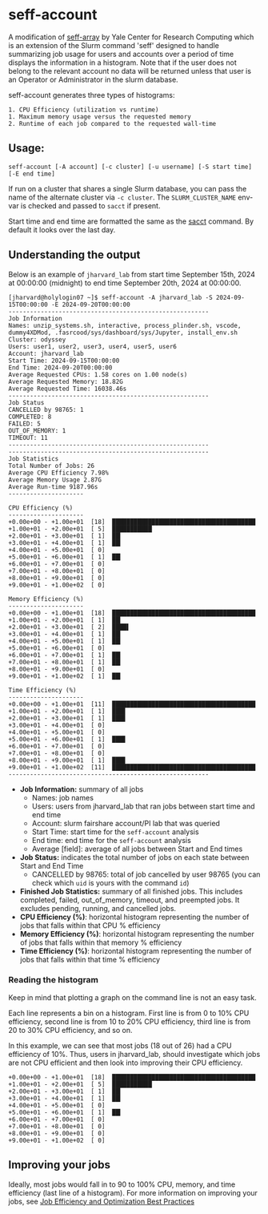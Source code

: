 # seff-account

A modification of [seff-array](https://github.com/ycrc/seff-array) by Yale Center for Research Computing which is an extension of the Slurm command 'seff' designed to handle summarizing job usage for users and accounts over a period of time displays the information in a histogram. Note that if the user does not belong to the relevant account no data will be returned unless that user is an Operator or Administrator in the slurm database.

seff-account generates three types of histograms: 

    1. CPU Efficiency (utilization vs runtime)
    1. Maximum memory usage versus the requested memory
    2. Runtime of each job compared to the requested wall-time

## Usage:

    seff-account [-A account] [-c cluster] [-u username] [-S start time] [-E end time]

If run on a cluster that shares a single Slurm database, you can pass the name of the alternate cluster via `-c cluster`.  The `SLURM_CLUSTER_NAME` env-var is checked and passed to `sacct` if present. 

Start time and end time are formatted the same as the [sacct](https://slurm.schedmd.com/sacct.html) command. By default it looks over the last day.

## Understanding the output

Below is an example of `jharvard_lab` from start time September 15th, 2024 at 00:00:00 (midnight) to end time September 20th, 2024 at 00:00:00.

```
[jharvard@holylogin07 ~]$ seff-account -A jharvard_lab -S 2024-09-15T00:00:00 -E 2024-09-20T00:00:00
--------------------------------------------------------
Job Information
Names: unzip_systems.sh, interactive, process_plinder.sh, vscode, dummy4XDMod, .fasrcood/sys/dashboard/sys/Jupyter, install_env.sh
Cluster: odyssey
Users: user1, user2, user3, user4, user5, user6
Account: jharvard_lab
Start Time: 2024-09-15T00:00:00
End Time: 2024-09-20T00:00:00
Average Requested CPUs: 1.58 cores on 1.00 node(s)
Average Requested Memory: 18.82G
Average Requested Time: 16038.46s
--------------------------------------------------------
Job Status
CANCELLED by 98765: 1
COMPLETED: 8
FAILED: 5
OUT_OF_MEMORY: 1
TIMEOUT: 11
--------------------------------------------------------
--------------------------------------------------------
Job Statistics
Total Number of Jobs: 26
Average CPU Efficiency 7.98%
Average Memory Usage 2.87G
Average Run-time 9187.96s
---------------------

CPU Efficiency (%)
---------------------
+0.00e+00 - +1.00e+01  [18]  ████████████████████████████████████████
+1.00e+01 - +2.00e+01  [ 5]  ███████████▏
+2.00e+01 - +3.00e+01  [ 1]  ██▎
+3.00e+01 - +4.00e+01  [ 1]  ██▎
+4.00e+01 - +5.00e+01  [ 0]
+5.00e+01 - +6.00e+01  [ 1]  ██▎
+6.00e+01 - +7.00e+01  [ 0]
+7.00e+01 - +8.00e+01  [ 0]
+8.00e+01 - +9.00e+01  [ 0]
+9.00e+01 - +1.00e+02  [ 0]

Memory Efficiency (%)
---------------------
+0.00e+00 - +1.00e+01  [18]  ████████████████████████████████████████
+1.00e+01 - +2.00e+01  [ 1]  ██▎
+2.00e+01 - +3.00e+01  [ 2]  ████▌
+3.00e+01 - +4.00e+01  [ 1]  ██▎
+4.00e+01 - +5.00e+01  [ 1]  ██▎
+5.00e+01 - +6.00e+01  [ 0]
+6.00e+01 - +7.00e+01  [ 1]  ██▎
+7.00e+01 - +8.00e+01  [ 1]  ██▎
+8.00e+01 - +9.00e+01  [ 0]
+9.00e+01 - +1.00e+02  [ 1]  ██▎

Time Efficiency (%)
---------------------
+0.00e+00 - +1.00e+01  [11]  ████████████████████████████████████████
+1.00e+01 - +2.00e+01  [ 1]  ███▋
+2.00e+01 - +3.00e+01  [ 1]  ███▋
+3.00e+01 - +4.00e+01  [ 0]
+4.00e+01 - +5.00e+01  [ 0]
+5.00e+01 - +6.00e+01  [ 1]  ███▋
+6.00e+01 - +7.00e+01  [ 0]
+7.00e+01 - +8.00e+01  [ 0]
+8.00e+01 - +9.00e+01  [ 1]  ███▋
+9.00e+01 - +1.00e+02  [11]  ████████████████████████████████████████
--------------------------------------------------------
```

- **Job Information:** summary of all jobs
  - Names: job names
  - Users: users from jharvard_lab that ran jobs between start time and end time
  - Account: slurm fairshare account/PI lab that was queried
  - Start Time: start time for the `seff-account` analysis
  - End time: end time for the `seff-account` analysis
  - Average [field]: average of all jobs between Start and End times
- **Job Status:** indicates the total number of jobs on each state between Start and End Time
  - CANCELLED by 98765: total of job cancelled by user 98765 (you can check which `uid` is yours with the command `id`) 
- **Finished Job Statistics:** summary of all finished jobs. This includes completed, failed, out_of_memory, timeout, and preempted jobs. It excludes pending, running, and cancelled jobs.
- **CPU Efficiency (%)**: horizontal histogram representing the number of jobs that falls within that CPU % efficiency
- **Memory Efficiency (%)**: horizontal histogram representing the number of jobs that falls within that memory % efficiency
- **Time Efficiency (%)**: horizontal histogram representing the number of jobs that falls within that time % efficiency

### Reading the histogram

Keep in mind that plotting a graph on the command line is not an easy task.

Each line represents a bin on a histogram. First line is from 0 to 10% CPU efficiency, second line is from 10 to 20% CPU efficiency, third line is from 20 to 30% CPU efficiency, and so on.

In this example, we can see that most jobs (18 out of 26) had a CPU efficiency of 10%. Thus, users in jharvard_lab, should investigate which jobs are not CPU efficient and then look into improving their CPU efficiency.


```
+0.00e+00 - +1.00e+01  [18]  ████████████████████████████████████████
+1.00e+01 - +2.00e+01  [ 5]  ███████████▏
+2.00e+01 - +3.00e+01  [ 1]  ██▎
+3.00e+01 - +4.00e+01  [ 1]  ██▎
+4.00e+01 - +5.00e+01  [ 0]
+5.00e+01 - +6.00e+01  [ 1]  ██▎
+6.00e+01 - +7.00e+01  [ 0]
+7.00e+01 - +8.00e+01  [ 0]
+8.00e+01 - +9.00e+01  [ 0]
+9.00e+01 - +1.00e+02  [ 0]
```

## Improving your jobs

Ideally, most jobs would fall in to 90 to 100% CPU, memory, and time efficiency (last line of a histogram). For more information on improving your jobs, see [Job Efficiency and Optimization Best Practices](https://docs.rc.fas.harvard.edu/kb/job-efficiency-and-optimization-best-practices/)
